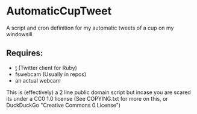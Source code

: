 # AutomaticCupTweet
A script and cron definition for my automatic tweets of a cup on my windowsill 

## Requires:  
* [t](http://github.com/sferik/t/) (Twitter client for Ruby)  
* fswebcam (Usually in repos)
* an actual webcam

This is (effectively) a 2 line public domain script but incase you are scared its under a CC0 1.0 license (See COPYING.txt for more on this, or DuckDuckGo "Creative Commons 0 License")
